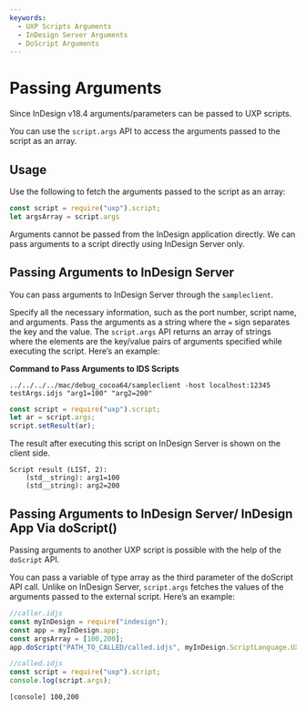```yaml
---
keywords:
  - UXP Scripts Arguments
  - InDesign Server Arguments
  - DoScript Arguments
---
```

# Passing Arguments

Since InDesign v18.4 arguments/parameters can be passed to UXP scripts. 

You can use the `script.args` API to access the arguments passed to the script as an array.

## Usage
Use the following to fetch the arguments passed to the script as an array:

```js
const script = require("uxp").script;
let argsArray = script.args
```

<InlineAlert variant="info" slots="text1" />
Arguments cannot be passed from the InDesign application directly. We can pass arguments to a script directly using InDesign Server only. 

## Passing Arguments to InDesign Server
You can pass arguments to InDesign Server through the `sampleclient`. 

Specify all the necessary information, such as the port number, script name, and arguments. Pass the arguments as a string where the `=` sign separates the key and the value. The `script.args` API returns an array of strings where the elements are the key/value pairs of arguments specified while executing the script. Here’s an example:

**Command to Pass Arguments to IDS Scripts**
```
../../../../mac/debug_cocoa64/sampleclient -host localhost:12345 testArgs.idjs "arg1=100" "arg2=200"
```

```js
const script = require("uxp").script;
let ar = script.args;
script.setResult(ar);
```

The result after executing this script on InDesign Server is shown on the client side. 

```
Script result (LIST, 2):
    (std__string): arg1=100
    (std__string): arg2=200
```

## Passing Arguments to InDesign Server/ InDesign App Via doScript()
Passing arguments to another UXP script is possible with the help of the `doScript` API. 

You can pass a variable of type array as the third parameter of the doScript API call. Unlike on InDesign Server, `script.args` fetches the values of the arguments passed to the external script. Here’s an example:

```js
//caller.idjs
const myInDesign = require("indesign");
const app = myInDesign.app;
const argsArray = [100,200];
app.doScript("PATH_TO_CALLED/called.idjs", myInDesign.ScriptLanguage.UXPSCRIPT, argsArray);
```

```js
//called.idjs
const script = require("uxp").script;
console.log(script.args);
```

```
[console] 100,200
```
